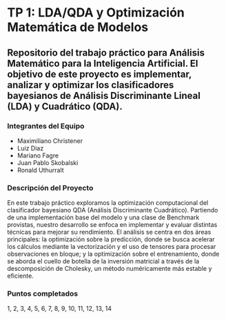 # TP 1: LDA/QDA y Optimización Matemática de Modelos
## Repositorio del trabajo práctico para Análisis Matemático para la Inteligencia Artificial. El objetivo de este proyecto es implementar, analizar y optimizar los clasificadores bayesianos de Análisis Discriminante Lineal (LDA) y Cuadrático (QDA).

### Integrantes del Equipo
- Maximiliano Christener
- Luiz Diaz
- Mariano Fagre
- Juan Pablo Skobalski
- Ronald Uthurralt

### Descripción del Proyecto
En este trabajo práctico exploramos la optimización computacional del clasificador bayesiano QDA (Análisis Discriminante Cuadrático). Partiendo de una implementación base del modelo y una clase de Benchmark provistas, nuestro desarrollo se enfoca en implementar y evaluar distintas técnicas para mejorar su rendimiento. El análisis se centra en dos áreas principales: la optimización sobre la predicción, donde se busca acelerar los cálculos mediante la vectorización y el uso de tensores para procesar observaciones en bloque; y la optimización sobre el entrenamiento, donde se aborda el cuello de botella de la inversión matricial a través de la descomposición de Cholesky, un método numéricamente más estable y eficiente.

### Puntos completados
1, 2, 3, 4, 5, 6, 7, 8, 9, 10, 11, 12, 13, 14
